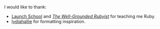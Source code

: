 I would like to thank:
- [Launch School](https://launchschool.com) and [_The Well-Grounded Rubyist_](https://www.manning.com/books/the-well-grounded-rubyist-third-edition) for teaching me Ruby.
- [lydiahallie](https://github.com/lydiahallie/javascript-questions) for formatting inspiration.

